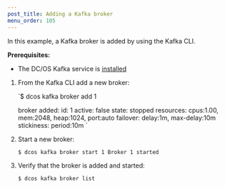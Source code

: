 ```yaml
---
post_title: Adding a Kafka broker
menu_order: 105
---
```

In this example, a Kafka broker is added by using the Kafka CLI.

**Prerequisites:**

  * The DC/OS Kafka service is [installed][1]

  1. From the Kafka CLI add a new broker:
    
        `$ dcos kafka broker add 1
        
        broker added:
          id: 1
          active: false
          state: stopped
          resources: cpus:1.00, mem:2048, heap:1024, port:auto
          failover: delay:1m, max-delay:10m
          stickiness: period:10m
        `

  2. Start a new broker:
    
        `$ dcos kafka broker start 1
        Broker 1 started
        `

  3. Verify that the broker is added and started:
    
        `$ dcos kafka broker list
        `

 [1]: /usage/services/kafka/#kafkainstall